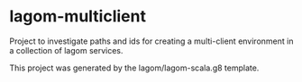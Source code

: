 # lagom-multiclient

Project to investigate paths and ids for creating a multi-client environment in a collection of lagom services.


This project was generated by the lagom/lagom-scala.g8 template.


